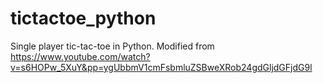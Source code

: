 # tictactoe_python
Single player tic-tac-toe in Python. 
Modified from https://www.youtube.com/watch?v=s6HOPw_5XuY&pp=ygUbbmV1cmFsbmluZSBweXRob24gdGljdGFjdG9l

